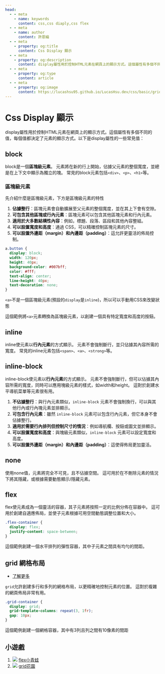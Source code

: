 ```yaml
---
head:
  - - meta
    - name: keywords
      content: css,css diaply,css flex
  - - meta
    - name: author
      content: 許恩綸
  - - meta
    - property: og:title
      content: Css Display 顯示
  - - meta
    - property: og:description
      content: display屬性用於控制HTML元素在網頁上的顯示方式。這個屬性有多個不同的值，每個值都決定了元素的顯示方式。以下是display屬性的一些常見值
  - - meta
    - property: og:type
      content: article
  - - meta
    - property: og:image
      content: https://lucashsu95.github.io/LucasHsu.dev/css/basic/grid
---
```


# Css Display 顯示

display屬性用於控制HTML元素在網頁上的顯示方式。這個屬性有多個不同的值，每個值都決定了元素的顯示方式。以下是display屬性的一些常見值：

## block

block是一個**區塊級元素**。
元素將在新的行上開始，佔據父元素的整個寬度，並總是在上下文中顯示為獨立的塊。
常見的block元素包括`<div>`、`<p>`、`<h1>`等。

### 區塊級元素

先介紹什麼是區塊級元素，下方是區塊級元素的特性

1. **佔據整行**：區塊元素會自動擴展至父元素的整個寬度，並在其上下會有空隙。
2. **可包含其他區塊或行內元素**：區塊元素可以包含其他區塊元素和行內元素。
3. **適用於大多數結構性內容**：例如，標題、段落、區段和其他內容整組。
4. **可以設置寬度和高度**：通過 CSS，可以精確控制區塊元素的尺寸。
5. **可以設置外邊距（margin）和內邊距（padding）**：這允許更靈活的佈局控制。

```css
a.button {
  display: block;
  width: 120px;
  height: 40px;
  background-color: #007bff;
  color: #fff;
  text-align: center;
  line-height: 40px;
  text-decoration: none;
}
```
`<a>`不是一個區塊級元素(預設的`display`是`inline`)，所以可以手動用CSS來改變狀態

這個範例將`<a>`元素轉換為區塊級元素，以創建一個具有特定寬度和高度的按鈕。
    
## inline

inline使元素以**行內元素**的方式顯示。
元素不會強制斷行，並只佔據其內容所需的寬度。
常見的inline元素包括`<span>`、`<a>`、`<strong>`等。

## inline-block

inline-block使元素以**行內元素**的方式顯示。
元素不會強制斷行，但可以佔據其內容所需的寬度，同時可以應用塊級元素的樣式，如width和height。
這對於創建水平導航菜單等元素很有用。

1. **不佔據整行**：與行內元素類似，`inline-block` 元素不會強制換行，可以與其他行內或行內塊元素並排顯示。
2. **可包含行內元素**：雖然 `inline-block` 元素可以包含行內元素，但它本身不會佔據整行。
3. **適用於需要行內排列但控制尺寸的情況**：例如導航欄、按鈕或圖文並排顯示。
4. **可以設置寬度和高度**：與塊級元素類似，`inline-block` 元素可以設定寬度和高度。
5. **可以設置外邊距（margin）和內邊距（padding）**：這使得佈局更加靈活。

## none

使用none值，元素將完全不可見，且不佔據空間。
這可用於在不刪除元素的情況下將其隱藏，或根據需要動態顯示/隱藏元素。

## flex

flex使元素成為一個靈活的容器，其子元素將按照一定的比例分佈在容器中。
這可用於創建自適應佈局，並使子元素根據可用空間動態調整位置和大小。

```css
.flex-container {
  display: flex;
  justify-content: space-between;
}
```
這個範例創建一個水平排列的彈性容器，其中子元素之間具有均勻的間距。

## grid 網格布局

- [了解更多](./grid)

`grid`允許創建多行和多列的網格布局，以更精確地控制元素的位置。
這對於複雜的網頁佈局非常有用。

```css
.grid-container {
  display: grid;
  grid-template-columns: repeat(3, 1fr);
  gap: 10px;
}
```
這個範例創建一個網格容器，其中有3列且列之間有10像素的間距

## 小遊戲

1. ![](https://hackmd.io/_uploads/Sy-11PNRn.png)
    [flex小青蛙](https://flexboxfroggy.com/#zh-tw)
2. ![](https://hackmd.io/_uploads/SJB6CLNCn.png)
    [grid花園](https://cssgridgarden.com/#zh-tw)
